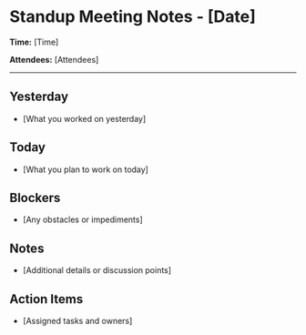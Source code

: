 # Standup Meeting Notes - [Date]

**Time:** [Time]

**Attendees:** [Attendees]

---

## Yesterday
- [What you worked on yesterday]

## Today
- [What you plan to work on today]

## Blockers
- [Any obstacles or impediments]

## Notes
- [Additional details or discussion points]

## Action Items
- [Assigned tasks and owners]